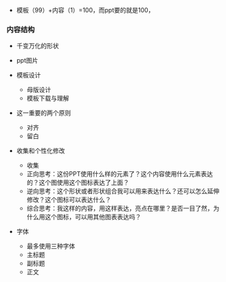 * 模板（99）+内容（1）=100，而ppt要的就是100， 

### 内容结构

* 千变万化的形状
* ppt图片
* 模板设计
  * 母版设计
  * 模板下载与理解
* 这一重要的两个原则
  * 对齐
  * 留白
* 收集和个性化修改
  * 收集
  * 正向思考：这份PPT使用什么样的元素了？这个内容使用什么元素表达的？这个图使用这个图标表达了上面？
  * 逆向思考：这个形状或者形状组合我可以用来表达什么？还可以怎么延伸修改？这个图标可以表达什么？
  * 综合思考：我这样的内容，用这样表达，亮点在哪里？是否一目了然，为什么用这个图标，可以用其他图表表达吗？



* 字体
  * 最多使用三种字体
  * 主标题
  * 副标题
  * 正文